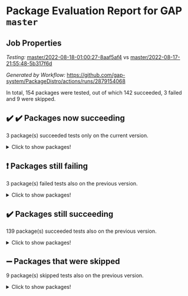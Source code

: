 # Package Evaluation Report for GAP `master`

## Job Properties

*Testing:* [master/2022-08-18-01:00:27-8aaf5af4](https://github.com/gap-system/PackageDistro/blob/data/reports/master/2022-08-18-01:00:27-8aaf5af4) vs [master/2022-08-17-21:55:48-5b317f6d](https://github.com/gap-system/PackageDistro/blob/data/reports/master/2022-08-17-21:55:48-5b317f6d)

*Generated by Workflow:* https://github.com/gap-system/PackageDistro/actions/runs/2879154068

In total, 154 packages were tested, out of which 142 succeeded, 3 failed and 9 were skipped.

## :heavy_check_mark: :heavy_check_mark: Packages now succeeding

3 package(s) succeeded tests only on the current version.
<details><summary>Click to show packages!</summary>

- examplesforhomalg 2022.08-02 [(success)](https://github.com/gap-system/PackageDistro/runs/7890023435?check_suite_focus=true) vs examplesforhomalg 2022.03-01 [(skipped)](https://github.com/gap-system/PackageDistro/runs/7887886917?check_suite_focus=true)
- gradedmodules 2022.08-02 [(success)](https://github.com/gap-system/PackageDistro/runs/7890024572?check_suite_focus=true) vs gradedmodules 2022.03-01 [(skipped)](https://github.com/gap-system/PackageDistro/runs/7887886917?check_suite_focus=true)
- sco 2022.08-02 [(success)](https://github.com/gap-system/PackageDistro/runs/7890027944?check_suite_focus=true) vs sco 2022.03-01 [(skipped)](https://github.com/gap-system/PackageDistro/runs/7887886917?check_suite_focus=true)
</details>

## :exclamation: Packages still failing

3 package(s) failed tests also on the previous version.
<details><summary>Click to show packages!</summary>

- francy 1.2.4 [(failure)](https://github.com/gap-system/PackageDistro/runs/7890024015?check_suite_focus=true)
- packagemanager 1.2 [(failure)](https://github.com/gap-system/PackageDistro/runs/7890027060?check_suite_focus=true)
- recog 1.3.2 [(failure)](https://github.com/gap-system/PackageDistro/runs/7890027761?check_suite_focus=true)
</details>

## :heavy_check_mark: Packages still succeeding

139 package(s) succeeded tests also on the previous version.
<details><summary>Click to show packages!</summary>

- 4ti2interface 2022.08-03 [(success)](https://github.com/gap-system/PackageDistro/runs/7890020887?check_suite_focus=true)
- ace 5.5 [(success)](https://github.com/gap-system/PackageDistro/runs/7890020958?check_suite_focus=true)
- aclib 1.3.2 [(success)](https://github.com/gap-system/PackageDistro/runs/7890021001?check_suite_focus=true)
- agt 0.2 [(success)](https://github.com/gap-system/PackageDistro/runs/7890021058?check_suite_focus=true)
- alnuth 3.2.1 [(success)](https://github.com/gap-system/PackageDistro/runs/7890021110?check_suite_focus=true)
- anupq 3.2.6 [(success)](https://github.com/gap-system/PackageDistro/runs/7890021159?check_suite_focus=true)
- atlasrep 2.1.4 [(success)](https://github.com/gap-system/PackageDistro/runs/7890021231?check_suite_focus=true)
- autodoc 2022.07.10 [(success)](https://github.com/gap-system/PackageDistro/runs/7890021283?check_suite_focus=true)
- automata 1.15 [(success)](https://github.com/gap-system/PackageDistro/runs/7890021333?check_suite_focus=true)
- automgrp 1.3.2 [(success)](https://github.com/gap-system/PackageDistro/runs/7890021394?check_suite_focus=true)
- autpgrp 1.11 [(success)](https://github.com/gap-system/PackageDistro/runs/7890021445?check_suite_focus=true)
- cap 2022.08-05 [(success)](https://github.com/gap-system/PackageDistro/runs/7890021530?check_suite_focus=true)
- caratinterface 2.3.4 [(success)](https://github.com/gap-system/PackageDistro/runs/7890021598?check_suite_focus=true)
- cddinterface 2022.08.11 [(success)](https://github.com/gap-system/PackageDistro/runs/7890021656?check_suite_focus=true)
- circle 1.6.5 [(success)](https://github.com/gap-system/PackageDistro/runs/7890021736?check_suite_focus=true)
- classicpres 1.22 [(success)](https://github.com/gap-system/PackageDistro/runs/7890021806?check_suite_focus=true)
- cohomolo 1.6.10 [(success)](https://github.com/gap-system/PackageDistro/runs/7890021890?check_suite_focus=true)
- congruence 1.2.4 [(success)](https://github.com/gap-system/PackageDistro/runs/7890021983?check_suite_focus=true)
- corelg 1.56 [(success)](https://github.com/gap-system/PackageDistro/runs/7890022066?check_suite_focus=true)
- crime 1.6 [(success)](https://github.com/gap-system/PackageDistro/runs/7890022145?check_suite_focus=true)
- crisp 1.4.5 [(success)](https://github.com/gap-system/PackageDistro/runs/7890022216?check_suite_focus=true)
- crypting 0.10 [(success)](https://github.com/gap-system/PackageDistro/runs/7890022270?check_suite_focus=true)
- cryst 4.1.25 [(success)](https://github.com/gap-system/PackageDistro/runs/7890022319?check_suite_focus=true)
- crystcat 1.1.10 [(success)](https://github.com/gap-system/PackageDistro/runs/7890022374?check_suite_focus=true)
- ctbllib 1.3.4 [(success)](https://github.com/gap-system/PackageDistro/runs/7890022454?check_suite_focus=true)
- cubefree 1.19 [(success)](https://github.com/gap-system/PackageDistro/runs/7890022565?check_suite_focus=true)
- curlinterface 2.2.3 [(success)](https://github.com/gap-system/PackageDistro/runs/7890022645?check_suite_focus=true)
- cvec 2.7.6 [(success)](https://github.com/gap-system/PackageDistro/runs/7890022737?check_suite_focus=true)
- datastructures 0.2.7 [(success)](https://github.com/gap-system/PackageDistro/runs/7890022832?check_suite_focus=true)
- deepthought 1.0.5 [(success)](https://github.com/gap-system/PackageDistro/runs/7890022934?check_suite_focus=true)
- design 1.7 [(success)](https://github.com/gap-system/PackageDistro/runs/7890023044?check_suite_focus=true)
- difsets 2.3.1 [(success)](https://github.com/gap-system/PackageDistro/runs/7890023140?check_suite_focus=true)
- digraphs 1.5.3 [(success)](https://github.com/gap-system/PackageDistro/runs/7890023202?check_suite_focus=true)
- edim 1.3.5 [(success)](https://github.com/gap-system/PackageDistro/runs/7890023310?check_suite_focus=true)
- example 4.3.2 [(success)](https://github.com/gap-system/PackageDistro/runs/7890023361?check_suite_focus=true)
- factint 1.6.3 [(success)](https://github.com/gap-system/PackageDistro/runs/7890023490?check_suite_focus=true)
- ferret 1.0.8 [(success)](https://github.com/gap-system/PackageDistro/runs/7890023539?check_suite_focus=true)
- fga 1.4.0 [(success)](https://github.com/gap-system/PackageDistro/runs/7890023583?check_suite_focus=true)
- fining 1.5 [(success)](https://github.com/gap-system/PackageDistro/runs/7890023617?check_suite_focus=true)
- float 1.0.3 [(success)](https://github.com/gap-system/PackageDistro/runs/7890023667?check_suite_focus=true)
- format 1.4.3 [(success)](https://github.com/gap-system/PackageDistro/runs/7890023724?check_suite_focus=true)
- forms 1.2.8 [(success)](https://github.com/gap-system/PackageDistro/runs/7890023790?check_suite_focus=true)
- fplsa 1.2.5 [(success)](https://github.com/gap-system/PackageDistro/runs/7890023863?check_suite_focus=true)
- fr 2.4.10 [(success)](https://github.com/gap-system/PackageDistro/runs/7890023916?check_suite_focus=true)
- fwtree 1.3 [(success)](https://github.com/gap-system/PackageDistro/runs/7890024089?check_suite_focus=true)
- gauss 2022.08-04 [(success)](https://github.com/gap-system/PackageDistro/runs/7890024154?check_suite_focus=true)
- gaussforhomalg 2022.08-02 [(success)](https://github.com/gap-system/PackageDistro/runs/7890024227?check_suite_focus=true)
- gbnp 1.0.5 [(success)](https://github.com/gap-system/PackageDistro/runs/7890024292?check_suite_focus=true)
- generalizedmorphismsforcap 2022.05-01 [(success)](https://github.com/gap-system/PackageDistro/runs/7890024373?check_suite_focus=true)
- genss 1.6.7 [(success)](https://github.com/gap-system/PackageDistro/runs/7890024457?check_suite_focus=true)
- gradedringforhomalg 2022.08-02 [(success)](https://github.com/gap-system/PackageDistro/runs/7890024631?check_suite_focus=true)
- grape 4.8.5 [(success)](https://github.com/gap-system/PackageDistro/runs/7890024683?check_suite_focus=true)
- groupoids 1.71 [(success)](https://github.com/gap-system/PackageDistro/runs/7890024732?check_suite_focus=true)
- grpconst 2.6.2 [(success)](https://github.com/gap-system/PackageDistro/runs/7890024798?check_suite_focus=true)
- guarana 0.96.3 [(success)](https://github.com/gap-system/PackageDistro/runs/7890024838?check_suite_focus=true)
- guava 3.16 [(success)](https://github.com/gap-system/PackageDistro/runs/7890024907?check_suite_focus=true)
- hap 1.47 [(success)](https://github.com/gap-system/PackageDistro/runs/7890024982?check_suite_focus=true)
- hapcryst 0.1.15 [(success)](https://github.com/gap-system/PackageDistro/runs/7890025025?check_suite_focus=true)
- hecke 1.5.3 [(success)](https://github.com/gap-system/PackageDistro/runs/7890025059?check_suite_focus=true)
- help 3.5 [(success)](https://github.com/gap-system/PackageDistro/runs/7890025122?check_suite_focus=true)
- homalg 2022.08-03 [(success)](https://github.com/gap-system/PackageDistro/runs/7890025164?check_suite_focus=true)
- idrel 2.44 [(success)](https://github.com/gap-system/PackageDistro/runs/7890025205?check_suite_focus=true)
- images 1.3.1 [(success)](https://github.com/gap-system/PackageDistro/runs/7890025261?check_suite_focus=true)
- intpic 0.3.0 [(success)](https://github.com/gap-system/PackageDistro/runs/7890025303?check_suite_focus=true)
- io 4.7.2 [(success)](https://github.com/gap-system/PackageDistro/runs/7890025343?check_suite_focus=true)
- irredsol 1.4.3 [(success)](https://github.com/gap-system/PackageDistro/runs/7890025388?check_suite_focus=true)
- json 2.1.0 [(success)](https://github.com/gap-system/PackageDistro/runs/7890025444?check_suite_focus=true)
- jupyterkernel 1.4.1 [(success)](https://github.com/gap-system/PackageDistro/runs/7890025508?check_suite_focus=true)
- jupyterviz 1.5.6 [(success)](https://github.com/gap-system/PackageDistro/runs/7890025558?check_suite_focus=true)
- kan 1.34 [(success)](https://github.com/gap-system/PackageDistro/runs/7890025621?check_suite_focus=true)
- kbmag 1.5.9 [(success)](https://github.com/gap-system/PackageDistro/runs/7890025674?check_suite_focus=true)
- laguna 3.9.5 [(success)](https://github.com/gap-system/PackageDistro/runs/7890025733?check_suite_focus=true)
- liealgdb 2.2.1 [(success)](https://github.com/gap-system/PackageDistro/runs/7890025783?check_suite_focus=true)
- liepring 2.7 [(success)](https://github.com/gap-system/PackageDistro/runs/7890025823?check_suite_focus=true)
- liering 2.4.2 [(success)](https://github.com/gap-system/PackageDistro/runs/7890025855?check_suite_focus=true)
- linearalgebraforcap 2022.08-03 [(success)](https://github.com/gap-system/PackageDistro/runs/7890025936?check_suite_focus=true)
- loops 3.4.2 [(success)](https://github.com/gap-system/PackageDistro/runs/7890025986?check_suite_focus=true)
- lpres 1.0.3 [(success)](https://github.com/gap-system/PackageDistro/runs/7890026045?check_suite_focus=true)
- majoranaalgebras 1.4 [(success)](https://github.com/gap-system/PackageDistro/runs/7890026103?check_suite_focus=true)
- mapclass 1.4.5 [(success)](https://github.com/gap-system/PackageDistro/runs/7890026149?check_suite_focus=true)
- matgrp 0.64 [(success)](https://github.com/gap-system/PackageDistro/runs/7890026221?check_suite_focus=true)
- matricesforhomalg 2022.08-02 [(success)](https://github.com/gap-system/PackageDistro/runs/7890026293?check_suite_focus=true)
- modisom 2.5.3 [(success)](https://github.com/gap-system/PackageDistro/runs/7890026356?check_suite_focus=true)
- modulepresentationsforcap 2022.08-02 [(success)](https://github.com/gap-system/PackageDistro/runs/7890026441?check_suite_focus=true)
- modules 2022.08-03 [(success)](https://github.com/gap-system/PackageDistro/runs/7890026508?check_suite_focus=true)
- monoidalcategories 2022.08-03 [(success)](https://github.com/gap-system/PackageDistro/runs/7890026566?check_suite_focus=true)
- nconvex 2020.11-04 [(success)](https://github.com/gap-system/PackageDistro/runs/7890026622?check_suite_focus=true)
- nilmat 1.4.2 [(success)](https://github.com/gap-system/PackageDistro/runs/7890026683?check_suite_focus=true)
- nock 1.5 [(success)](https://github.com/gap-system/PackageDistro/runs/7890026736?check_suite_focus=true)
- normalizinterface 1.3.4 [(success)](https://github.com/gap-system/PackageDistro/runs/7890026803?check_suite_focus=true)
- nq 2.5.8 [(success)](https://github.com/gap-system/PackageDistro/runs/7890026871?check_suite_focus=true)
- numericalsgps 1.3.1 [(success)](https://github.com/gap-system/PackageDistro/runs/7890026921?check_suite_focus=true)
- openmath 11.5.1 [(success)](https://github.com/gap-system/PackageDistro/runs/7890026973?check_suite_focus=true)
- orb 4.8.5 [(success)](https://github.com/gap-system/PackageDistro/runs/7890027018?check_suite_focus=true)
- patternclass 2.4.2 [(success)](https://github.com/gap-system/PackageDistro/runs/7890027112?check_suite_focus=true)
- permut 2.0.4 [(success)](https://github.com/gap-system/PackageDistro/runs/7890027167?check_suite_focus=true)
- polenta 1.3.10 [(success)](https://github.com/gap-system/PackageDistro/runs/7890027216?check_suite_focus=true)
- polymaking 0.8.6 [(success)](https://github.com/gap-system/PackageDistro/runs/7890027291?check_suite_focus=true)
- primgrp 3.4.2 [(success)](https://github.com/gap-system/PackageDistro/runs/7890027359?check_suite_focus=true)
- profiling 2.5.0 [(success)](https://github.com/gap-system/PackageDistro/runs/7890027427?check_suite_focus=true)
- qpa 1.34 [(success)](https://github.com/gap-system/PackageDistro/runs/7890027476?check_suite_focus=true)
- quagroup 1.8.3 [(success)](https://github.com/gap-system/PackageDistro/runs/7890027526?check_suite_focus=true)
- radiroot 2.9 [(success)](https://github.com/gap-system/PackageDistro/runs/7890027604?check_suite_focus=true)
- rcwa 4.7.0 [(success)](https://github.com/gap-system/PackageDistro/runs/7890027657?check_suite_focus=true)
- rds 1.8 [(success)](https://github.com/gap-system/PackageDistro/runs/7890027706?check_suite_focus=true)
- repndecomp 1.2.1 [(success)](https://github.com/gap-system/PackageDistro/runs/7890027805?check_suite_focus=true)
- repsn 3.1.0 [(success)](https://github.com/gap-system/PackageDistro/runs/7890027847?check_suite_focus=true)
- resclasses 4.7.3 [(success)](https://github.com/gap-system/PackageDistro/runs/7890027904?check_suite_focus=true)
- scscp 2.3.1 [(success)](https://github.com/gap-system/PackageDistro/runs/7890027994?check_suite_focus=true)
- semigroups 5.0.2 [(success)](https://github.com/gap-system/PackageDistro/runs/7890028065?check_suite_focus=true)
- sglppow 2.2 [(success)](https://github.com/gap-system/PackageDistro/runs/7890028139?check_suite_focus=true)
- sgpviz 0.999.5 [(success)](https://github.com/gap-system/PackageDistro/runs/7890028246?check_suite_focus=true)
- simpcomp 2.1.14 [(success)](https://github.com/gap-system/PackageDistro/runs/7890028292?check_suite_focus=true)
- singular 2020.12.18 [(success)](https://github.com/gap-system/PackageDistro/runs/7890028363?check_suite_focus=true)
- sla 1.5.3 [(success)](https://github.com/gap-system/PackageDistro/runs/7890028451?check_suite_focus=true)
- smallgrp 1.5 [(success)](https://github.com/gap-system/PackageDistro/runs/7890028522?check_suite_focus=true)
- smallsemi 0.6.13 [(success)](https://github.com/gap-system/PackageDistro/runs/7890028605?check_suite_focus=true)
- sonata 2.9.4 [(success)](https://github.com/gap-system/PackageDistro/runs/7890028706?check_suite_focus=true)
- sophus 1.27 [(success)](https://github.com/gap-system/PackageDistro/runs/7890028800?check_suite_focus=true)
- spinsym 1.5.2 [(success)](https://github.com/gap-system/PackageDistro/runs/7890028891?check_suite_focus=true)
- standardff 0.9.4 [(success)](https://github.com/gap-system/PackageDistro/runs/7890028976?check_suite_focus=true)
- symbcompcc 1.3.2 [(success)](https://github.com/gap-system/PackageDistro/runs/7890029057?check_suite_focus=true)
- thelma 1.3 [(success)](https://github.com/gap-system/PackageDistro/runs/7890029137?check_suite_focus=true)
- tomlib 1.2.9 [(success)](https://github.com/gap-system/PackageDistro/runs/7890029233?check_suite_focus=true)
- toolsforhomalg 2022.08-02 [(success)](https://github.com/gap-system/PackageDistro/runs/7890029283?check_suite_focus=true)
- toric 1.9.5 [(success)](https://github.com/gap-system/PackageDistro/runs/7890029336?check_suite_focus=true)
- toricvarieties 2022.07.13 [(success)](https://github.com/gap-system/PackageDistro/runs/7890029398?check_suite_focus=true)
- transgrp 3.6.3 [(success)](https://github.com/gap-system/PackageDistro/runs/7890029451?check_suite_focus=true)
- ugaly 4.0.3 [(success)](https://github.com/gap-system/PackageDistro/runs/7890029505?check_suite_focus=true)
- unipot 1.5 [(success)](https://github.com/gap-system/PackageDistro/runs/7890029559?check_suite_focus=true)
- unitlib 4.1.0 [(success)](https://github.com/gap-system/PackageDistro/runs/7890029626?check_suite_focus=true)
- utils 0.76 [(success)](https://github.com/gap-system/PackageDistro/runs/7890029693?check_suite_focus=true)
- uuid 0.7 [(success)](https://github.com/gap-system/PackageDistro/runs/7890029751?check_suite_focus=true)
- walrus 0.9991 [(success)](https://github.com/gap-system/PackageDistro/runs/7890029811?check_suite_focus=true)
- wedderga 4.10.2 [(success)](https://github.com/gap-system/PackageDistro/runs/7890029881?check_suite_focus=true)
- xmod 2.88 [(success)](https://github.com/gap-system/PackageDistro/runs/7890029935?check_suite_focus=true)
- xmodalg 1.22 [(success)](https://github.com/gap-system/PackageDistro/runs/7890029987?check_suite_focus=true)
- yangbaxter 0.10.1 [(success)](https://github.com/gap-system/PackageDistro/runs/7890030053?check_suite_focus=true)
- zeromqinterface 0.14 [(success)](https://github.com/gap-system/PackageDistro/runs/7890030110?check_suite_focus=true)
</details>

## :heavy_minus_sign: Packages that were skipped

9 package(s) skipped tests also on the previous version.
<details><summary>Click to show packages!</summary>

- browse 1.8.14 [(skipped)](https://github.com/gap-system/PackageDistro/runs/7889889423?check_suite_focus=true)
- gapdoc 1.6.5 [(skipped)](https://github.com/gap-system/PackageDistro/runs/7889889423?check_suite_focus=true)
- homalgtocas 2022.07-01 [(skipped)](https://github.com/gap-system/PackageDistro/runs/7889889423?check_suite_focus=true)
- io_forhomalg 2022.03-01 [(skipped)](https://github.com/gap-system/PackageDistro/runs/7889889423?check_suite_focus=true)
- itc 1.5.1 [(skipped)](https://github.com/gap-system/PackageDistro/runs/7889889423?check_suite_focus=true)
- localizeringforhomalg 2022.03-01 [(skipped)](https://github.com/gap-system/PackageDistro/runs/7889889423?check_suite_focus=true)
- polycyclic 2.16 [(skipped)](https://github.com/gap-system/PackageDistro/runs/7889889423?check_suite_focus=true)
- ringsforhomalg 2022.07-01 [(skipped)](https://github.com/gap-system/PackageDistro/runs/7889889423?check_suite_focus=true)
- xgap 4.31 [(skipped)](https://github.com/gap-system/PackageDistro/runs/7889889423?check_suite_focus=true)
</details>

